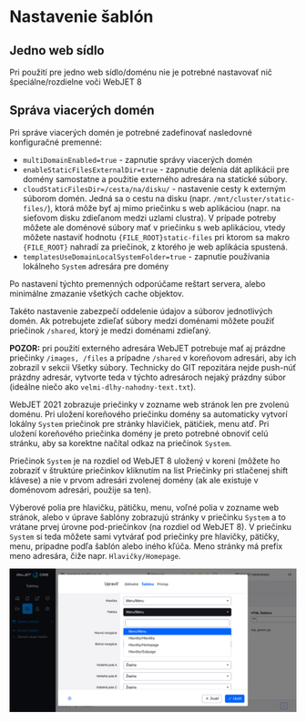 # Nastavenie šablón

## Jedno web sídlo

Pri použití pre jedno web sídlo/doménu nie je potrebné nastavovať nič špeciálne/rozdielne voči WebJET 8

## Správa viacerých domén

Pri správe viacerých domén je potrebné zadefinovať nasledovné konfiguračné premenné:

- ```multiDomainEnabled=true``` - zapnutie správy viacerých domén
- ```enableStaticFilesExternalDir=true``` - zapnutie delenia dát aplikácii pre domény samostatne a použitie externého adresára na statické súbory.
- ```cloudStaticFilesDir=/cesta/na/disku/``` - nastavenie cesty k externým súborom domén. Jedná sa o cestu na disku (napr. ```/mnt/cluster/static-files/```), ktorá môže byť aj mimo priečinku s web aplikáciou (napr. na sieťovom disku zdieľanom medzi uzlami clustra). V prípade potreby môžete ale doménové súbory mať v priečinku s web aplikáciou, vtedy môžete nastaviť hodnotu ```{FILE_ROOT}static-files``` pri ktorom sa makro ```{FILE_ROOT}``` nahradí za priečinok, z ktorého je web aplikácia spustená.
- ```templatesUseDomainLocalSystemFolder=true``` - zapnutie používania lokálneho ```System``` adresára pre domény

Po nastavení týchto premenných odporúčame reštart servera, alebo minimálne zmazanie všetkých cache objektov.

Takéto nastavenie zabezpečí oddelenie údajov a súborov jednotlivých domén. Ak potrebujete zdieľať súbory medzi doménami môžete použiť priečinok ```/shared```, ktorý je medzi doménami zdieľaný.

**POZOR:** pri použití externého adresára WebJET potrebuje mať aj prázdne priečinky ```/images, /files``` a prípadne ```/shared``` v koreňovom adresári, aby ich zobrazil v sekcii Všetky súbory. Technicky do GIT repozitára nejde push-núť prázdny adresár, vytvorte teda v týchto adresároch nejaký prázdny súbor (ideálne niečo ako ```velmi-dlhy-nahodny-text.txt```).

WebJET 2021 zobrazuje priečinky v zozname web stránok len pre zvolenú doménu. Pri uložení koreňového priečinku domény sa automaticky vytvorí lokálny ```System``` priečinok pre stránky hlavičiek, pätičiek, menu atď. Pri uložení koreňového priečinka domény je preto potrebné obnoviť celú stránku, aby sa korektne načítal odkaz na priečinok ```System```.

Priečinok ```System``` je na rozdiel od WebJET 8 uložený v koreni (môžete ho zobraziť v štruktúre priečinkov kliknutím na list Priečinky pri stlačenej shift klávese) a nie v prvom adresári zvolenej domény (ak ale existuje v doménovom adresári, použije sa ten).

Výberové polia pre hlavičku, pätičku, menu, voľné polia v zozname web stránok, alebo v úprave šablóny zobrazujú stránky v priečinku ```System``` a to vrátane prvej úrovne pod-priečinkov (na rozdiel od WebJET 8). V priečinku ```System``` si teda môžete sami vytvárať pod priečinky pre hlavičky, pätičky, menu, prípadne podľa šablón alebo iného kľúča. Meno stránky má prefix meno adresára, čiže napr. ```Hlavičky/Homepage```.

![](header-footer.png)